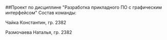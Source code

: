 ##Проект по дисциплине "Разработка прикладного ПО с графическим интерфейсом"
Состав команды:

Чайка Константин, гр. 2382

Размочаева Наталья, гр. 2382
